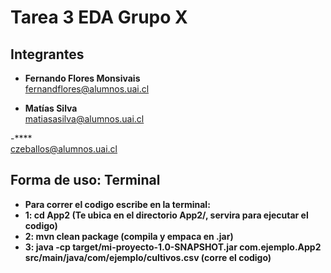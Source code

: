 # Tarea 3 EDA Grupo X 

## **Integrantes**
- **Fernando Flores Monsivais** <br>
  <fernandflores@alumnos.uai.cl>

- **Matías Silva** <br>
  <matiasasilva@alumnos.uai.cl>

-**** <br>
  <czeballos@alumnos.uai.cl>

## **Forma de uso: Terminal**
- **Para correr el codigo escribe en la terminal:**
- **1: cd App2 (Te ubica en el directorio App2/, servira para ejecutar el codigo)**
- **2: mvn clean package (compila y empaca en .jar)**
- **3: java -cp target/mi-proyecto-1.0-SNAPSHOT.jar com.ejemplo.App2 src/main/java/com/ejemplo/cultivos.csv (corre el codigo)**
